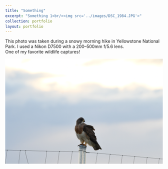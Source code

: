 ```yaml
---
title: "Something"
excerpt: "Something 1<br/><img src='../images/DSC_1984.JPG'>"
collection: portfolio
layout: portfolio
---
```


This photo was taken during a snowy morning hike in Yellowstone National Park. I used a Nikon D7500 with a 200–500mm f/5.6 lens.  
One of my favorite wildlife captures!

<img src='../images/DSC_1984.JPG'>